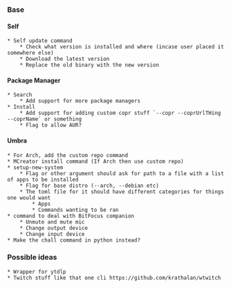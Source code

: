 ### Base
#### Self
    * Self update command
        * Check what version is installed and where (incase user placed it somewhere else)
        * Download the latest version
        * Replace the old binary with the new version

#### Package Manager
    * Search
        * Add support for more package managers
    * Install
        * Add support for adding custom copr stuff `--copr --coprUrlTHing --coprName` or something
        * Flag to allow AUR?

#### Umbra
    * For Arch, add the custom repo command
    * MCreator install command (If Arch then use custom repo)
    * setup-new-system
        * Flag or other argument should ask for path to a file with a list of apps to be installed
        * Flag for base distro (--arch, --debian etc)
        * The toml file for it should have different categories for things one would want
            * Apps
            * Commands wanting to be ran
    * command to deal with BitFocus companion
        * Unmute and mute mic
        * Change output device
        * Change input device
    * Make the chall command in python instead?

### Possible ideas
    * Wrapper for ytdlp
    * Twitch stuff like that one cli https://github.com/krathalan/wtwitch